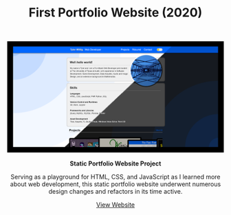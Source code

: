 <!-- Title -->
<h1 align="center">First Portfolio Website (2020)</h1>
<br>

<!-- Image -->
<p align="center">
  <a href="https://twit96.github.io/portfolio-old/">
    <img alt="First Portfolio Website - Title Card" src="./img/site-card.png" />
  </a>
</p>

<!-- Description -->
<p align="center">
  <b>Static Portfolio Website Project</b>
</p>

<p align="center">
  Serving as a playground for HTML, CSS, and JavaScript as I learned more about web development, 
  this static portfolio website underwent numerous design changes and refactors in its time active.
</p>

<!-- Links -->
<p align="center">
  <a href="https://twit96.github.io/portfolio-old/">View Website</a>
</p>
